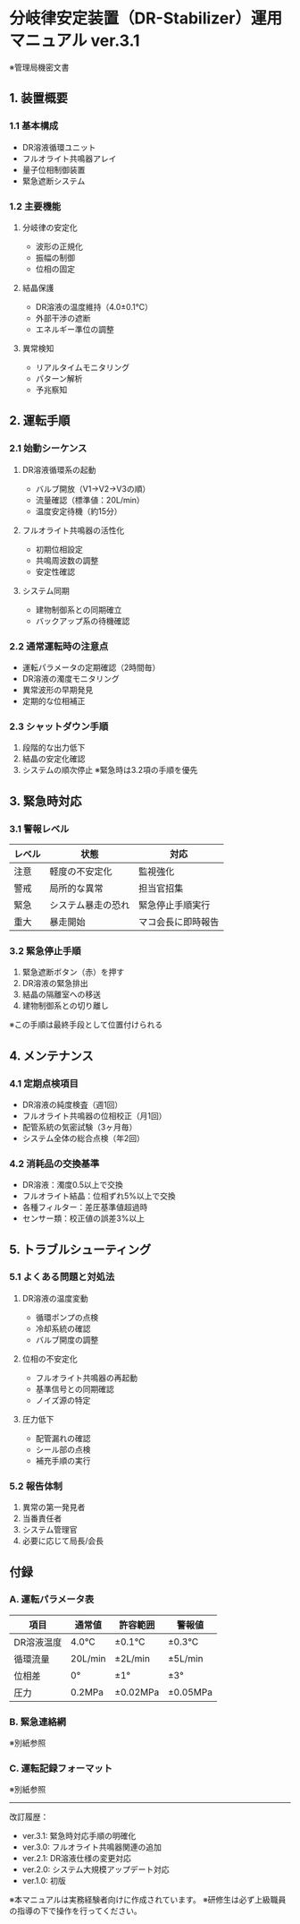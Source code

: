 # 分岐律安定装置（DR-Stabilizer）運用マニュアル ver.3.1
※管理局機密文書

## 1. 装置概要
### 1.1 基本構成
- DR溶液循環ユニット
- フルオライト共鳴器アレイ
- 量子位相制御装置
- 緊急遮断システム

### 1.2 主要機能
1. 分岐律の安定化
   - 波形の正規化
   - 振幅の制御
   - 位相の固定

2. 結晶保護
   - DR溶液の温度維持（4.0±0.1℃）
   - 外部干渉の遮断
   - エネルギー準位の調整

3. 異常検知
   - リアルタイムモニタリング
   - パターン解析
   - 予兆察知

## 2. 運転手順
### 2.1 始動シーケンス
1. DR溶液循環系の起動
   - バルブ開放（V1→V2→V3の順）
   - 流量確認（標準値：20L/min）
   - 温度安定待機（約15分）

2. フルオライト共鳴器の活性化
   - 初期位相設定
   - 共鳴周波数の調整
   - 安定性確認

3. システム同期
   - 建物制御系との同期確立
   - バックアップ系の待機確認

### 2.2 通常運転時の注意点
- 運転パラメータの定期確認（2時間毎）
- DR溶液の濁度モニタリング
- 異常波形の早期発見
- 定期的な位相補正

### 2.3 シャットダウン手順
1. 段階的な出力低下
2. 結晶の安定化確認
3. システムの順次停止
※緊急時は3.2項の手順を優先

## 3. 緊急時対応
### 3.1 警報レベル
|レベル|状態|対応|
|---|---|---|
|注意|軽度の不安定化|監視強化|
|警戒|局所的な異常|担当官招集|
|緊急|システム暴走の恐れ|緊急停止手順実行|
|重大|暴走開始|マコ会長に即時報告|

### 3.2 緊急停止手順
1. 緊急遮断ボタン（赤）を押す
2. DR溶液の緊急排出
3. 結晶の隔離室への移送
4. 建物制御系との切り離し

※この手順は最終手段として位置付けられる

## 4. メンテナンス
### 4.1 定期点検項目
- DR溶液の純度検査（週1回）
- フルオライト共鳴器の位相校正（月1回）
- 配管系統の気密試験（3ヶ月毎）
- システム全体の総合点検（年2回）

### 4.2 消耗品の交換基準
- DR溶液：濁度0.5以上で交換
- フルオライト結晶：位相ずれ5%以上で交換
- 各種フィルター：差圧基準値超過時
- センサー類：校正値の誤差3%以上

## 5. トラブルシューティング
### 5.1 よくある問題と対処法
1. DR溶液の温度変動
   - 循環ポンプの点検
   - 冷却系統の確認
   - バルブ開度の調整

2. 位相の不安定化
   - フルオライト共鳴器の再起動
   - 基準信号との同期確認
   - ノイズ源の特定

3. 圧力低下
   - 配管漏れの確認
   - シール部の点検
   - 補充手順の実行

### 5.2 報告体制
1. 異常の第一発見者
2. 当番責任者
3. システム管理官
4. 必要に応じて局長/会長

## 付録
### A. 運転パラメータ表
|項目|通常値|許容範囲|警報値|
|---|---|---|---|
|DR溶液温度|4.0℃|±0.1℃|±0.3℃|
|循環流量|20L/min|±2L/min|±5L/min|
|位相差|0°|±1°|±3°|
|圧力|0.2MPa|±0.02MPa|±0.05MPa|

### B. 緊急連絡網
※別紙参照

### C. 運転記録フォーマット
※別紙参照

---
改訂履歴：
- ver.3.1: 緊急時対応手順の明確化
- ver.3.0: フルオライト共鳴器関連の追加
- ver.2.1: DR溶液仕様の変更対応
- ver.2.0: システム大規模アップデート対応
- ver.1.0: 初版

※本マニュアルは実務経験者向けに作成されています。
※研修生は必ず上級職員の指導の下で操作を行ってください。